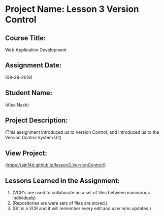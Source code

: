 # Project Name:  Lesson 3 Version Control


## Course Title:
Web Application Development

## Assignment Date:  
(09-28-2018)

## Student Name:  
(Alex Nash)

## Project Description:
(This assignment introduced us to Version Control, and introduced us to the Version Control System Git)

## View Project:
(https://ajn14d.github.io/lesson3_VersionControl/)

## Lessons Learned in the Assignment:
1. (VCR's are used to collaborate on a set of files between numourous individuals)
2. (Repositories are were sets of files are stored.)
3. (Git is a VCR and it will remember every edit and user who updates.)

